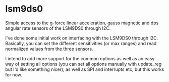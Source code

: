 # lsm9ds0
Simple access to the g-force linear acceleration, gauss magnetic and dps angular rate sensors of the LSM9DS0 through I2C.

I've done some initial work on interfacing with the LSM9DS0 through I2C. Basically, you can set the different sensitivities (or max ranges) and read normalized values from the three sensors.

I intend to add more support for the common options as well as an easy way of setting all options (you can set all options manually with update_reg but I'd like something nicer), as well as SPI and interrupts etc, but this works for now.

